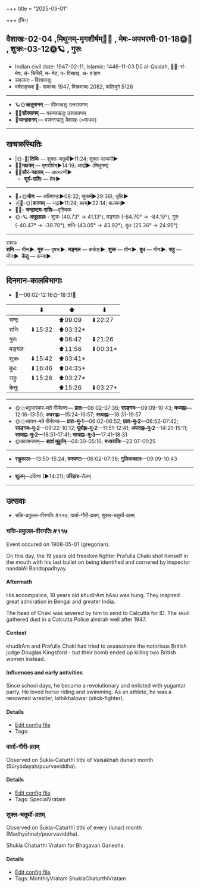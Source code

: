+++
title = "2025-05-01"

+++
(चि॰)
## वैशाखः-02-04  ,मिथुनम्-मृगशीर्षम्🌛🌌  ,  मेषः-अपभरणी-01-18🌞🌌  ,  शुक्रः-03-12🌞🪐  , गुरुः
- Indian civil date: 1947-02-11, Islamic: 1446-11-03 Ḏū al-Qaʿdah, 🌌🌞: सं- मेषः, तं- चित्तिरै, म- मेटं, प- विसाख, अ- ब’हाग
- संवत्सरः - विश्वावसुः
- वर्षसङ्ख्या 🌛- शकाब्दः 1947, विक्रमाब्दः 2082, कलियुगे 5126
___________________
- 🪐🌞**ऋतुमानम्** — ग्रीष्मऋतुः उत्तरायणम्
- 🌌🌞**सौरमानम्** — वसन्तऋतुः उत्तरायणम्
- 🌛**चान्द्रमानम्** — वसन्तऋतुः वैशाखः (≈माधवः)
___________________


## खचक्रस्थितिः
- |🌞-🌛|**तिथिः** — शुक्ल-चतुर्थी►11:24; शुक्ल-पञ्चमी►  
- 🌌🌛**नक्षत्रम्** — मृगशीर्षम्►14:19; आर्द्रा► (मिथुनम्)  
- 🌌🌞**सौर-नक्षत्रम्** — अपभरणी►  
  - **सूर्य-राशिः** — मेषः► 
___________________
- 🌛+🌞**योगः** — अतिगण्डः►08:32; सुकर्म►29:36!; धृतिः►  
- २|🌛-🌞|**करणम्** — भद्रा►11:24; बवम्►22:14; बालवम्►  
- 🌌🌛- **चन्द्राष्टम-राशिः**—वृश्चिकः  
- 🌞-🪐 **अमूढग्रहाः** - शुक्रः (40.73° → 41.13°), मङ्गलः (-84.70° → -84.19°), गुरुः (-40.47° → -39.70°), शनिः (43.05° → 43.92°), बुधः (25.36° → 24.95°)
___________________
राशयः  
**शनि** — मीनः►. **गुरु** — वृषभः►. **मङ्गल** — कर्कटः►. **शुक्र** — मीनः►. **बुध** — मीनः►. **राहु** — मीनः►. **केतु** — कन्या►. 
___________________


## दिनमान-कालविभागाः
- 🌅—06:02-12:16🌞-18:31🌇  

|      |⬇     |⬆     |⬇     |
|------|-----|-----|------|
|चन्द्रः|     |⬆09:09 |⬇22:27 |
|शनिः   |⬇15:32 |⬆03:32*|     |
|गुरुः  |     |⬆08:42 |⬇21:26 |
|मङ्गलः |     |⬆11:56 |⬇00:31*|
|शुक्रः |⬇15:42 |⬆03:41*|     |
|बुधः   |⬇16:46 |⬆04:35*|     |
|राहुः  |⬇15:26 |⬆03:27*|     |
|केतुः  |     |⬆15:26 |⬇03:27*|
___________________
- 🌞⚝भट्टभास्कर-मते वीर्यवन्तः— **प्रातः**—06:02-07:36; **साङ्गवः**—09:09-10:43; **मध्याह्नः**—12:16-13:50; **अपराह्णः**—15:24-16:57; **सायाह्नः**—18:31-19:57  
- 🌞⚝सायण-मते वीर्यवन्तः— **प्रातः-मु॰1**—06:02-06:52; **प्रातः-मु॰2**—06:52-07:42; **साङ्गवः-मु॰2**—09:22-10:12; **पूर्वाह्णः-मु॰2**—11:51-12:41; **अपराह्णः-मु॰2**—14:21-15:11; **सायाह्नः-मु॰2**—16:51-17:41; **सायाह्नः-मु॰3**—17:41-18:31  
- 🌞कालान्तरम्— **ब्राह्मं मुहूर्तम्**—04:30-05:16; **मध्यरात्रिः**—23:07-01:25  
___________________
- **राहुकालः**—13:50-15:24; **यमघण्टः**—06:02-07:36; **गुलिककालः**—09:09-10:43  
___________________
- **शूलम्**—दक्षिणा (►14:21); **परिहारः**–तैलम्  
___________________

## उत्सवाः
- चकि-प्रफुल्ल-वीरगतिः #११७, वार्ता-गौरी-व्रतम्, शुक्ल-चतुर्थी-व्रतम्
### चकि-प्रफुल्ल-वीरगतिः #११७

Event occured on 1908-05-01 (gregorian). 

On this day, the 19 years old freedom fighter Prafulla Chaki shot himself in the mouth with his last bullet on being identified and cornered by inspector nandalAl Bandopadhyay.

#### Aftermath
His accompalice, 18 years old khudIrAm bAsu was hung. They inspired great admiration in Bengal and greater India.

The head of Chaki was severed by him to send to Calcutta for ID. The skull gathered dust in a Calcutta Police almirah well after 1947.

#### Context
khudIrAm and Prafulla Chaki had tried to assassinate the notorious British judge Douglas Kingsford - but their bomb ended up killing two British women instead.

#### Influences and early activities
Since school days, he became a revolutionary and enlisted with yugantar party. He loved horse riding and swimming. As an athlete, he was a renowned wrestler, lathikhalowar (stick-fighter).

#### Details
- [Edit config file](https://github.com/jyotisham/adyatithi/blob/master/mahApuruSha/xatra-later/gregorian/day/05/01/chaki-praphulla-vIragatiH.toml)
- Tags: 


### वार्ता-गौरी-व्रतम्

Observed on Śukla-Caturthī tithi of Vaiśākhaḥ (lunar) month (Sūryōdayaḥ/puurvaviddha). 



#### Details
- [Edit config file](https://github.com/jyotisham/adyatithi/blob/master/devatA/umA/lunar_month/tithi/02/04/vArtA-gaurI-vratam.toml)
- Tags: SpecialVratam


### शुक्ल-चतुर्थी-व्रतम्

Observed on Śukla-Caturthī tithi of every (lunar) month (Madhyāhnaḥ/puurvaviddha). 

Shukla Chaturthi Vratam for Bhagavan Ganesha.

#### Details
- [Edit config file](https://github.com/jyotisham/adyatithi/blob/master/devatA/gaNapati/lunar_month/tithi/00/04/zukla-caturthI-vratam.toml)
- Tags: MonthlyVratam ShuklaChaturthiVratam



